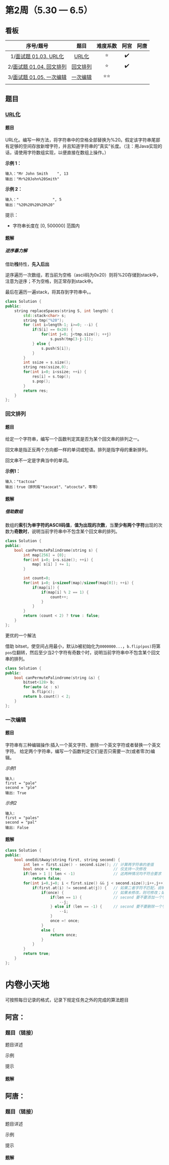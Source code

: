 # 第2周（5.30 — 6.5）

## 看板

|                          序号/题号                           |         题目          |   难度系数   |        阿宫        | 阿唐 |
| :----------------------------------------------------------: | :-------------------: | :----------: | :----------------: | :--: |
| 1/[面试题 01.03. URL化](https://leetcode.cn/problems/string-to-url-lcci/) |    [URL化](#URL化)    |    :star:    | :heavy_check_mark: |      |
| 2/[面试题 01.04. 回文排列](https://leetcode.cn/problems/palindrome-permutation-lcci/) | [回文排列](#回文排列) |    :star:    | :heavy_check_mark: |      |
| 3/[面试题 01.05. 一次编辑](https://leetcode.cn/problems/one-away-lcci/) | [一次编辑](#一次编辑) | :star::star: |                    |      |
|                                                              |                       |              |                    |      |



## 题目

### [URL化](https://leetcode.cn/problems/string-to-url-lcci/)

#### 题目

URL化。编写一种方法，将字符串中的空格全部替换为%20。假定该字符串尾部有足够的空间存放新增字符，并且知道字符串的“真实”长度。（注：用Java实现的话，请使用字符数组实现，以便直接在数组上操作。）



**示例 1：**

```
输入："Mr John Smith    ", 13
输出："Mr%20John%20Smith"
```

**示例 2：**

```
输入："               ", 5
输出："%20%20%20%20%20"
```


提示：

- 字符串长度在 [0, 500000] 范围内

#### 题解

##### 逆序暴力解

借助**栈**特性，**先入后出**

逆序遍历一次数组，若当前为空格（ascii码为0x20）则将%20存储到stack中，注意为逆序；不为空格，则正常存到stack中。

最后在遍历一遍stack，将其存到字符串中。。

```cpp
class Solution {
public:
    string replaceSpaces(string S, int length) {
        std::stack<char> s;
        string tmp("%20");
        for (int i=length-1; i>=0; --i) {
            if(S[i] == 0x20) {
                for(int j=0; j<tmp.size(); ++j) 
                    s.push(tmp[3-j-1]);  
            } else {
                s.push(S[i]);
            }
        }
        int ssize = s.size();
        string res(ssize,0);
        for(int i=0; i<ssize; ++i) {
            res[i] = s.top();
            s.pop();
        }
        return res;
    }
};
```







### 回文排列

#### 题目

给定一个字符串，编写一个函数判定其是否为某个回文串的排列之一。

回文串是指正反两个方向都一样的单词或短语。排列是指字母的重新排列。

回文串不一定是字典当中的单词。

**示例1：**

```
输入："tactcoa"
输出：true（排列有"tacocat"、"atcocta"，等等）
```

#### 题解

##### 借助数组

数组的**索引为单字符的ASCII码值**，**值为出现的次数**，当**至少有两个字符**出现的次数为**奇数时**，说明当前字符串中不包含某个回文串的排列。

```cpp
class Solution {
public:
    bool canPermutePalindrome(string s) {
        int map[256] = {0};
        for(int i=0; i<s.size(); ++i) {
            map[ s[i] ] += 1; 
        }

        int count=0;
        for(int i=0; i<sizeof(map)/sizeof(map[0]); ++i) {
            if(map[i]) {
                if(map[i] % 2 == 1) {
                    count++;
                }
            }
        }
        return (count < 2) ? true : false;
    }
};
```

更优的一个解法

借助 bitset，使空间占用最小，默认b被初始化为`0000000...`，`b.flip(pos)`将第`pos`位翻转，然后至少当2个字符有奇数个时，说明当前字符串中不包含某个回文串的排列。

```cpp
class Solution {
public:
    bool canPermutePalindrome(string &s) {
        bitset<128> b;
        for(auto &c : s) 
            b.flip(c);
        return b.count() < 2;
    }
};
```





### 一次编辑

#### 题目

字符串有三种编辑操作:插入一个英文字符、删除一个英文字符或者替换一个英文字符。 给定两个字符串，编写一个函数判定它们是否只需要一次(或者零次)编辑。

*示例1*

```
输入: 
first = "pale"
second = "ple"
输出: True
```

*示例2*

```
输入: 
first = "pales"
second = "pal"
输出: False
```

#### 题解

```cpp
class Solution {
public:
    bool oneEditAway(string first, string second) {
        int len = first.size() - second.size(); // 计算两字符串的差值
        bool once = true;                       // 仅支持一次修改
        if(len > 1 || len < -1)                 // 这两种情况均不符合要求
            return false;
        for(int i=0,j=0; i < first.size() && j < second.size();i++,j++) {
            if(first.at(i) != second.at(j)) {   // 如果二者字符不匹配，说明要添加/删除字符
                if(once) {                      // 如果未修改，则可修改；如果修改了，直接返回不满足条件。
                    if(len == 1) {              // second 要不要添加一个字符
                        --j;
                    } else if (len == -1) {     // second 要不要删除一个字符
                        --i;
                    }
                    once =! once;
                }
                else {
                    return once;
                }
            }
        }
        return true;
    }
};
```









# 内卷小天地

可按照每日记录的格式，记录下规定任务之外的完成的算法题目

## 阿宫：

### 题目（链接）

题目详述

示例

提示

#### 题解

## 阿唐：

### 题目（链接）

题目详述

示例

提示

#### 题解